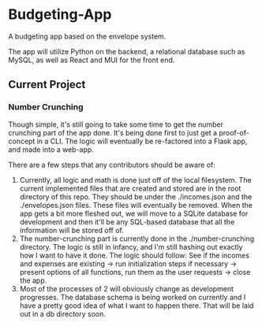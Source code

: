 # Budgeting-App
A budgeting app based on the envelope system.

The app will utilize Python on the backend, a relational database such as MySQL, as well as React and MUI for the front end. 

## Current Project

### Number Crunching
Though simple, it's still going to take some time to get the number crunching part of the app done. It's being done first to 
just get a proof-of-concept in a CLI. The logic will eventually be re-factored into a Flask app, and made into a web-app. 

There are a few steps that any contributors should be aware of:

1. Currently, all logic and math is done just off of the local filesystem. The current implemented files that are created and 
stored are in the root directory of this repo. They should be under the ./incomes.json and the ./envelopes.json files. These
files will eventually be removed. When the app gets a bit more fleshed out, we will move to a SQLite database for development
and then it'll be any SQL-based database that all the information will be stored off of.
2. The number-crunching part is currently done in the ./number-crunching directory. The logic is still in infancy, and I'm 
still hashing out exactly how I want to have it done. The logic should follow: See if the incomes and expenses are existing 
-> run initialization steps if necessary -> present options of all functions, run them as the user requests -> close the app.
3. Most of the processes of 2 will obviously change as development progresses. The database schema is being worked on currently
and I have a pretty good idea of what I want to happen there. That will be laid out in a db directory soon.
